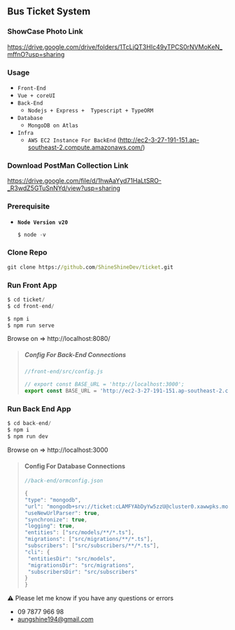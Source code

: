 ## Bus Ticket System 



### ShowCase Photo Link

https://drive.google.com/drive/folders/1TcLjQT3HIc49yTPCS0rNVMoKeN_mffnO?usp=sharing



### Usage

- `Front-End`
- `Vue + coreUI`
- `Back-End`
  - `Nodejs + Express +  Typescript + TypeORM`
- `Database`
  - `MongoDB on Atlas`
- `Infra`
  - `AWS EC2 Instance For BackEnd` (http://ec2-3-27-191-151.ap-southeast-2.compute.amazonaws.com/)



### Download PostMan Collection Link

https://drive.google.com/file/d/1hwAaYyd71HaLtSRO-_R3wdZ5GTuSnNYd/view?usp=sharing



### Prerequisite

- **`Node Version v20`**

  ```js
  $ node -v
  ```



### Clone Repo

```cmd
git clone https://github.com/ShineShineDev/ticket.git
```



### Run Front App

```js
$ cd ticket/
$ cd front-end/

$ npm i    
$ npm run serve
```
Browse on => http://localhost:8080/ 

> ##### Config For Back-End Connections
>
> ```js
> //front-end/src/config.js
> 
> // export const BASE_URL = 'http://localhost:3000';
> export const BASE_URL = 'http://ec2-3-27-191-151.ap-southeast-2.compute.amazonaws.com';
> ```



### Run Back End App

```js
$ cd back-end/
$ npm i    
$ npm run dev
```
Browse on => http://localhost:3000
> #### Config For Database Connections
>
> ```js
> //back-end/ormconfig.json
> 
> {
> "type": "mongodb",
> "url": "mongodb+srv://ticket:cLAMFYAbDyYw5zzU@cluster0.xawwpks.mongodb.net/ticket?retryWrites=true&w=majority",
> "useNewUrlParser": true,
> "synchronize": true,
> "logging": true,
> "entities": ["src/models/**/*.ts"],
> "migrations": ["src/migrations/**/*.ts"],
> "subscribers": ["src/subscribers/**/*.ts"],
> "cli": {
>  "entitiesDir": "src/models",
>  "migrationsDir": "src/migrations",
>  "subscribersDir": "src/subscribers"
> }
> }
> ```
>
> 



:warning: Please let me know if you have any questions or errors

 -	 09 7877 966 98
 -	aungshine194@gmail.com







